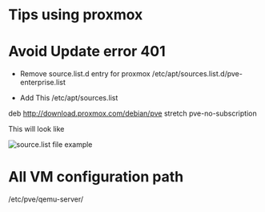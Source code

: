 # Tips using proxmox 

# Avoid Update error 401 
- Remove source.list.d entry for proxmox 
 /etc/apt/sources.list.d/pve-enterprise.list 

- Add This /etc/apt/sources.list

deb http://download.proxmox.com/debian/pve stretch pve-no-subscription 

This will look like 

![source.list file example](./source_list_proxmox.JPG)

# All VM configuration path
/etc/pve/qemu-server/
